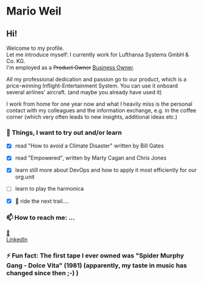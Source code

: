 # Mario Weil

## Hi!

Welcome to my profile.  
Let me introduce myself: I currently work for Lufthansa Systems GmbH & Co. KG.  
I'm employed as a ~~Product Owner~~ [Business Owner](https://www.scaledagileframework.com/business-owners/).  

All my professional dedication and passion go to our product,
which is a price-winning Inflight-Entertainment System. 
You can use it onboard several airlines' aircraft. (and maybe you already have used it)

I work from home for one year now and what I heavily miss is the personal contact
with my colleagues and the information exchange, e.g. in the coffee corner 
(which very often leads to new insights, additional ideas etc.)

<!--
### More about me 
-->

### :seedling: Things, I want to try out and/or learn

- [x] read "How to avoid a Climate Disaster" written by Bill Gates
- [x] read "Empowered", written by Marty Cagan and Chris Jones
- [x] learn still more about DevOps and how to apply it most efficiently for our org.unit
- [ ] learn to play the harmonica
- [x] :mountain_bicyclist: ride the next trail....


### 📫 How to reach me: ...
[:email:](@weil.mario@gmail.com)  
[LinkedIn](www.linkedin.com/in/mario-weil-7993109b)
 
### ⚡ Fun fact: The first tape I ever owned was "Spider Murphy Gang - Dolce Vita" (1981) (apparently, my taste in music has changed since then ;-) )

<!--
**mweil372/mweil372** is a ✨ _special_ ✨ repository because its `README.md` (this file) appears on your GitHub profile.

Here are some ideas to get you started:

- 🔭 I’m currently working on ...
- 🌱 I’m currently learning ...
- 👯 I’m looking to collaborate on ...
- 🤔 I’m looking for help with ...
- 💬 Ask me about ...
- 📫 How to reach me: ...
- 😄 Pronouns: ...
- ⚡ Fun fact: ...
-->
